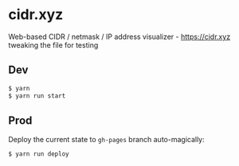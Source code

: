# cidr.xyz

Web-based CIDR / netmask / IP address visualizer - https://cidr.xyz
tweaking the file for testing

## Dev

```bash
$ yarn
$ yarn run start
```

## Prod

Deploy the current state to `gh-pages` branch auto-magically:

```bash
$ yarn run deploy
```
